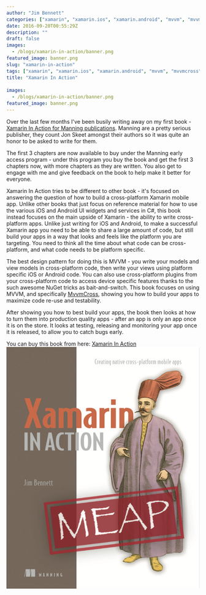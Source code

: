 ```yaml
---
author: "Jim Bennett"
categories: ["xamarin", "xamarin.ios", "xamarin.android", "mvvm", "mvvmcross", "book", "Technology"]
date: 2016-09-20T00:55:29Z
description: ""
draft: false
images:
  - /blogs/xamarin-in-action/banner.png
featured_image: banner.png
slug: "xamarin-in-action"
tags: ["xamarin", "xamarin.ios", "xamarin.android", "mvvm", "mvvmcross", "book", "Technology"]
title: "Xamarin In Action"

images:
  - /blogs/xamarin-in-action/banner.png
featured_image: banner.png
---
```



Over the last few months I've been busily writing away on my first book - [Xamarin In Action for Manning publications](https://manning.com/books/xamarin-in-action?a_aid=XamarinInAction&a_bid=4997cccc). Manning are a pretty serious publisher, they count Jon Skeet amongst their authors so it was quite an honor to be asked to write for them.

The first 3 chapters are now available to buy under the Manning early access program - under this program you buy the book and get the first 3 chapters now, with more chapters as they are written. You also get to engage with me and give feedback on the book to help make it better for everyone.

Xamarin In Action tries to be different to other book - it's focused on answering the question of how to build a cross-platform Xamarin mobile app. Unlike other books that just focus on reference material for how to use the various iOS and Android UI widgets and services in C#, this book instead focuses on the main upside of Xamarin - the ability to write cross-platform apps. Unlike just writing for iOS and Android, to make a successful Xamarin app you need to be able to share a large amount of code, but still build your apps in a way that looks and feels like the platform you are targeting. You need to think all the time about what code can be cross-platform, and what code needs to be platform specific.

The best design pattern for doing this is MVVM - you write your models and view models in cross-platform code, then write your views using platform specific iOS or Android code. You can also use cross-platform plugins from your cross-platform code to access device specific features thanks to the such awesome NuGet tricks as bait-and-switch. This book focuses on using MVVM, and specifically [MvvmCross](https://mvvmcross.com), showing you how to build your apps to maximize code re-use and testability.

After showing you how to best build your apps, the book then looks at how to turn them into production quality apps - after an app is only an app once it is on the store. It looks at testing, releasing and monitoring your app once it is released, to allow you to catch bugs early.

You can buy this book from here: <a href="https://manning.com/books/xamarin-in-action?a_aid=XamarinInAction&a_bid=4997cccc">Xamarin In Action
<br/>
<img src="Screen-Shot-2016-09-17-at-12.18.07-2.png" alt="Xamarin In Action"/>
</a>

